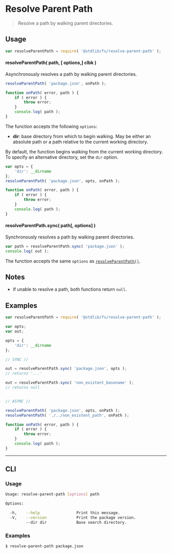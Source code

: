 # Resolve Parent Path

> Resolve a path by walking parent directories.


<!-- <usage> -->

## Usage

``` javascript
var resolveParentPath = require( '@stdlib/fs/resolve-parent-path' );
```

<a name="resolve-parent-path"></a>

#### resolveParentPath( path, \[ options,\] clbk )

Asynchronously resolves a path by walking parent directories.

``` javascript
resolveParentPath( 'package.json', onPath );

function onPath( error, path ) {
    if ( error ) {
        throw error;
    }
    console.log( path );
}
```

The function accepts the following `options`:

* __dir__: base directory from which to begin walking. May be either an absolute path or a path relative to the current working directory.

By default, the function begins walking from the current working directory. To specify an alternative directory, set the `dir` option.

``` javascript
var opts = {
    'dir': __dirname
};
resolveParentPath( 'package.json', opts, onPath );

function onPath( error, path ) {
    if ( error ) {
        throw error;
    }
    console.log( path );
}
```


#### resolveParentPath.sync( path\[, options\] )

Synchronously resolves a path by walking parent directories.

``` javascript
var path = resolveParentPath.sync( 'package.json' );
console.log( out );
```

The function accepts the same `options` as [`resolveParentPath()`](#resolve-parent-path).

<!-- </usage> -->


<!-- <notes> -->

## Notes

* If unable to resolve a path, both functions return `null`.

<!-- </notes> -->


<!-- <examples> -->

## Examples

``` javascript
var resolveParentPath = require( '@stdlib/fs/resolve-parent-path' );

var opts;
var out;

opts = {
    'dir': __dirname
};

// SYNC //

out = resolveParentPath.sync( 'package.json', opts );
// returns '...'

out = resolveParentPath.sync( 'non_existent_basename' );
// returns null


// ASYNC //

resolveParentPath( 'package.json', opts, onPath );
resolveParentPath( './../non_existent_path', onPath );

function onPath( error, path ) {
    if ( error ) {
        throw error;
    }
    console.log( path );
}
```

<!-- </examples> -->


<!-- <cli> -->

---

## CLI

<!-- <usage> -->

### Usage

``` bash
Usage: resolve-parent-path [options] path

Options:

  -h,    --help                Print this message.
  -V,    --version             Print the package version.
         --dir dir             Base search directory.
```

<!-- </usage> -->


<!-- <examples> -->

### Examples

``` bash
$ resolve-parent-path package.json
```

<!-- </examples> -->

<!-- </cli> -->


<!-- <links> -->

<!-- </links> -->
